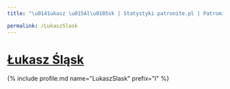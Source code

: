 ```yaml
---
title: "\u0141ukasz \u015Al\u0105sk | Statystyki patronite.pl | Patromierz"

permalink: /LukaszSlask
---
```


# [Łukasz Śląsk](https://patronite.pl/LukaszSlask)

{% include profile.md name="LukaszSlask" prefix="l" %}
